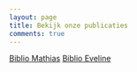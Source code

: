 ```yaml
---
layout: page
title: Bekijk onze publicaties
comments: true
---
```



[Biblio Mathias](https://biblio.ugent.be/person/002004496411)
[Biblio Eveline](https://biblio.ugent.be/person/802002676529)

